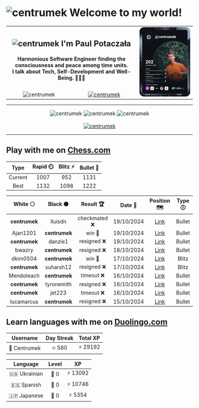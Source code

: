 <h1>
  <img
    src="https://emojis.slackmojis.com/emojis/images/1531849430/4246/blob-sunglasses.gif"
    width="30"
    alt="centrumek"
  />
  Welcome to my world!
</h1>

<table>
  <tbody>
    <tr>
      <td align="center" width="70%" colspan="2">
        <h2>
          <img
            src="https://raw.githubusercontent.com/MartinHeinz/MartinHeinz/master/wave.gif"
            width="30px"
            alt="centrumek"
          />
          I'm Paul Potaczała
        </h2>
        <h4>
          Harmonious Software Engineer finding the consciousness and peace among time units.
          <br/>
          I talk about Tech, Self-Development and Well-Being. 🌿🧘🚀
        </h4>
      </td>
      <td width="30%" rowspan="2">
        <a href="https://app.daily.dev/centrumek">
          <img
            src="./devcard.svg"
            alt="centrumek"
          />
        </a>
      </td>
    </tr>
    <tr align="center">
      <td>
        <img
          src="https://komarev.com/ghpvc/?username=centrumek&label=visitors&color=0e75b6&style=flat"
          alt="centrumek"
        >
      </td>
      <td>
        <a href="https://stackoverflow.com/users/14496012/centrumek">
          <img
            src="https://stackoverflow.com/users/flair/14496012.png?theme=dark"
            alt="centrumek"
          >
        </a>
      </td>
    </tr>
  </tbody>
</table>

---
<div align="center">
  <img 
    src="https://github-readme-stats.vercel.app/api?username=centrumek&show_icons=true&count_private=true&theme=dark&hide_border=true&hide=issues,contribs&bg_color=00000000"
    alt="centrumek"
  />
  <img
    src="https://github-readme-stats.vercel.app/api/top-langs/?username=centrumek&layout=compact&hide_border=true&theme=dark&bg_color=00000000&langs_count=6&exclude_repo=air-statistic-app"
    alt="centrumek"
  />
  <img 
    src="https://github-readme-streak-stats.herokuapp.com?user=centrumek&theme=dark&hide_border=true&background=FFFFFF00"
    alt="centrumek"
  />
  <br/>
  <br/>
  <a href="https://www.buymeacoffee.com/centrumek">
    <img
      src="https://cdn.buymeacoffee.com/buttons/v2/default-orange.png"
      height="50"
      width="210"
      alt="centrumek"
    />
  </a>
</div>

---

## Play with me on [Chess.com](https://www.chess.com/member/centrumek)

<div align="center">
<!--START_SECTION:chessStats-->
<!-- Automatically generated with https://github.com/Balastrong/chess-stats-action -->

| Type | Rapid ⏲️ | Blitz ⚡ | Bullet 🔫 |
|:---:|:---:|:---:|:---:|
| Current | 1007 | 952 | 1131 |
| Best | 1132 | 1098 | 1222 |

| White ⚪ | Black ⚫ | Result 🏆 | Date 📅 | Position 🗺️ | Type 🕕 |
|:---:|:---:|:---:|:---:|:---:|:---:|
| **centrumek** | lluisdn | checkmated ❌ | 19/10/2024 | <a href="http://www.ee.unb.ca/cgi-bin/tervo/fen.pl?select=6k1/p4p1p/1p4p1/4p3/P3N3/5P2/b5PP/3q3K w - -">Link</a> | Bullet |
| Ajan1201 | **centrumek** | win 🥇 | 19/10/2024 | <a href="http://www.ee.unb.ca/cgi-bin/tervo/fen.pl?select=2r5/p2n3R/6k1/1p1p4/3P2P1/5P2/PP2B3/3NK3 w - -">Link</a> | Bullet |
| **centrumek** | danzie1 | resigned ❌ | 19/10/2024 | <a href="http://www.ee.unb.ca/cgi-bin/tervo/fen.pl?select=6rk/6pp/p7/3q4/1P6/P3p3/1K6/8 w - -">Link</a> | Bullet |
| bwazry | **centrumek** | resigned ❌ | 18/10/2024 | <a href="http://www.ee.unb.ca/cgi-bin/tervo/fen.pl?select=6k1/pp6/6p1/8/4P3/2P5/PP4PP/5QK1 b - -">Link</a> | Bullet |
| dkim0504 | **centrumek** | win 🥇 | 17/10/2024 | <a href="http://www.ee.unb.ca/cgi-bin/tervo/fen.pl?select=6k1/8/2p4p/3pB1p1/3P1p2/2p2P2/4BKPP/q7 w - -">Link</a> | Blitz |
| **centrumek** | suharsh12 | resigned ❌ | 17/10/2024 | <a href="http://www.ee.unb.ca/cgi-bin/tervo/fen.pl?select=2kr3r/1pp2pp1/p7/4P1Kp/P4P2/q3p3/7P/2R4R b - -">Link</a> | Blitz |
| Mendoteach | **centrumek** | timeout ❌ | 16/10/2024 | <a href="http://www.ee.unb.ca/cgi-bin/tervo/fen.pl?select=2k5/1n1b4/2p1p2b/1p1pPp2/pP3P1q/P1P1P2p/1KNR2r1/3Q1B2 b - -">Link</a> | Bullet |
| **centrumek** | tyronemith | resigned ❌ | 16/10/2024 | <a href="http://www.ee.unb.ca/cgi-bin/tervo/fen.pl?select=2k1r2r/ppp2ppp/8/2P5/3n1Bn1/P2q2P1/4bKBP/7R w - -">Link</a> | Bullet |
| **centrumek** | jet223 | timeout ❌ | 16/10/2024 | <a href="http://www.ee.unb.ca/cgi-bin/tervo/fen.pl?select=8/5R2/2p1k3/8/4rp2/6pK/6P1/3B4 w - -">Link</a> | Bullet |
| lucamarcus | **centrumek** | resigned ❌ | 15/10/2024 | <a href="http://www.ee.unb.ca/cgi-bin/tervo/fen.pl?select=2k4R/B7/4p3/1p1b4/4pP2/4P3/PPP5/3K4 b - -">Link</a> | Bullet |

<!--END_SECTION:chessStats-->
</div>

## Learn languages with me on [Duolingo.com](https://www.duolingo.com/profile/Centrumek)

<div align="center">
<!--START_SECTION:duolingoStats-->
<!-- Automatically generated with https://github.com/centrumek/duolingo-readme-stats-->

| Username | Day Streak | Total XP |
|:---:|:---:|:---:|
| 👤 Centrumek | 🔥 580 | ⚡ 29192 |

| Language | Level | XP |
|:---:|:---:|:---:|
| 🇺🇦 Ukrainian | 👑 0 | ⚡ 13092 |
| 🇪🇸 Spanish | 👑 0 | ⚡ 10746 |
| 🇯🇵 Japanese | 👑 0 | ⚡ 5354 |

<!--END_SECTION:duolingoStats-->
</div>
<!--
**centrumek/centrumek** is a ✨ _special_ ✨ repository because its `README.md` (this file) appears on your GitHub profile.

Here are some ideas to get you started:

- 🔭 I’m currently working on ...
- 🌱 I’m currently learning ...
- 👯 I’m looking to collaborate on ...
- 🤔 I’m looking for help with ...
- 💬 Ask me about ...
- 📫 How to reach me: ...
- 😄 Pronouns: ...
- ⚡ Fun fact: ...
-->
